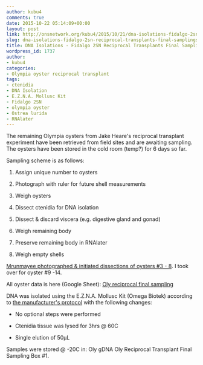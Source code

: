 ```yaml
---
author: kubu4
comments: true
date: 2015-10-22 05:14:09+00:00
layout: post
link: http://onsnetwork.org/kubu4/2015/10/21/dna-isolations-fidalgo-2sn-reciprocal-transplants-final-samplings/
slug: dna-isolations-fidalgo-2sn-reciprocal-transplants-final-samplings
title: DNA Isolations - Fidalgo 2SN Reciprocal Transplants Final Samplings
wordpress_id: 1737
author:
- kubu4
categories:
- Olympia oyster reciprocal transplant
tags:
- ctenidia
- DNA Isolation
- E.Z.N.A. Mollusc Kit
- Fidalgo 2SN
- olympia oyster
- Ostrea lurida
- RNAlater
---
```


The remaining Olympia oysters from Jake Heare's reciprocal transplant experiment have been retrieved from field sites and are awaiting sampling. The oysters have been stored in the cold room (temp?) for 6 days so far.

Sampling scheme is as follows:




    
  1. Assign unique number to oysters

    
  2. Photograph with ruler for future shell measurements

    
  3. Weigh oysters

    
  4. Dissect ctenidia for DNA isolation

    
  5. Dissect & discard viscera (e.g. digestive gland and gonad)

    
  6. Weigh remaining body

    
  7. Preserve remaining body in RNAlater

    
  8. Weigh empty shells



[
Mrunmayee photographed & initiated dissections of oysters #3 - 8](http://onsnetwork.org/mrunmayee/2015/10/21/opening-oysters/). I took over for oyster #9 -14.

All oyster data is here (Google Sheet): [Oly reciprocal final sampling](https://docs.google.com/spreadsheets/d/1KjsfrNdUuXegcPx6UjoGfR7vM---LwpaNi6Nra3HMkI/edit?usp=sharing)

DNA was isolated using the E.Z.N.A. Mollusc Kit (Omega Biotek) according to [the manufacturer's protocol](https://github.com/sr320/LabDocs/blob/master/protocols/Commercial_Protocols/Omega_Mollusc-DNA-Kit-Combo-May-2013-D3373.pdf) with the following changes:




    
  * No optional steps were performed

    
  * Ctenidia tissue was lysed for 3hrs @ 60C

    
  * Single elution of 50μL



Samples were stored @ -20C in: Oly gDNA Oly Reciprocal Transplant Final Sampling Box #1.

